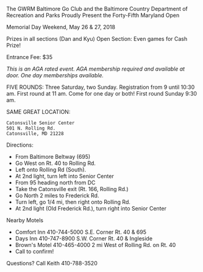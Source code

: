 The GWRM Baltimore Go Club and the Baltimore Country
Department of Recreation and Parks Proudly Present the
Forty-Fifth Maryland Open

Memorial Day Weekend, May 26 & 27, 2018

Prizes in all sections (Dan and Kyu)
Open Section: Even games for Cash Prize!

Entrance Fee: $35

*This is an AGA rated event. AGA membership required and available at door. One day memberships available.*

FIVE ROUNDS: Three Saturday, two Sunday.
Registration from 9 until 10:30 am. First round at 11 am.
Come for one day or both! First round Sunday 9:30 am.

SAME GREAT LOCATION:

    Catonsville Senior Center
    501 N. Rolling Rd.
    Catonsville, MD 21228

Directions:

* From Baltimore Beltway (695)
* Go West on Rt. 40 to Rolling Rd.
* Left onto Rolling Rd (South).
* At 2nd light, turn left into Senior Center
* From 95 heading north from DC
* Take the Catonsville exit (Rt. 166, Rolling Rd.)
* Go North 2 miles to Frederick Rd.
* Turn left, go 1/4 mi, then right onto Rolling Rd.
* At 2nd light (Old Frederick Rd.), turn right into Senior Center

Nearby Motels

* Comfort Inn	410-744-5000	S.E. Corner Rt. 40 & 695
* Days Inn	410-747-8900	S.W. Corner Rt. 40 & Ingleside
* Brown's Motel	410-465-4000	2 mi West of Rolling Rd. on Rt. 40
* Call to confirm!

Questions?
Call Keith 410-788-3520
